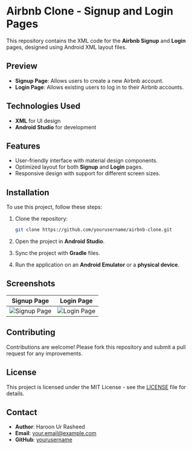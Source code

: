 # Airbnb Clone - Signup and Login Pages

This repository contains the XML code for the **Airbnb Signup** and **Login** pages, designed using Android XML layout files.

## Preview

- **Signup Page**: Allows users to create a new Airbnb account.
- **Login Page**: Allows existing users to log in to their Airbnb accounts.

## Technologies Used

- **XML** for UI design
- **Android Studio** for development

## Features

- User-friendly interface with material design components.
- Optimized layout for both **Signup** and **Login** pages.
- Responsive design with support for different screen sizes.

## Installation

To use this project, follow these steps:

1. Clone the repository:
    ```bash
    git clone https://github.com/yourusername/airbnb-clone.git
    ```

2. Open the project in **Android Studio**.

3. Sync the project with **Gradle** files.

4. Run the application on an **Android Emulator** or a **physical device**.

## Screenshots

| Signup Page | Login Page |
|-------------|------------|
| ![Signup Page](path/to/signup_screenshot.png) | ![Login Page](path/to/login_screenshot.png) |

## Contributing

Contributions are welcome! Please fork this repository and submit a pull request for any improvements.

## License

This project is licensed under the MIT License - see the [LICENSE](LICENSE) file for details.

## Contact

- **Author**: Haroon Ur Rasheed
- **Email**: [your.email@example.com](mailto:your.email@example.com)
- **GitHub**: [yourusername](https://github.com/yourusername)

